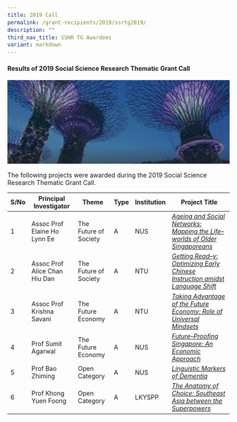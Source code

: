 ```yaml
---
title: 2019 Call
permalink: /grant-recipients/2019/ssrtg2019/
description: ""
third_nav_title: SSHR TG Awardees
variant: markdown
---
```

#### **Results of 2019 Social Science Research Thematic Grant Call**
![](/images/hero-banner.png)

The following projects were awarded during the 2019 Social Science Research Thematic Grant Call. 


| S/No | Principal<br>Investigator | Theme |Type | Institution |Project Title |
| -------- | -------- | -------- | -------- |-------- |-------- |
| 1 |  Assoc Prof Elaine Ho Lynn Ee | The Future of Society |A |NUS | *[Ageing and Social Networks: Mapping the Life–worlds of Older Singaporeans](https://www.ssrc.edu.sg/projects/thematic-grant/elaine2019/)* |
| 2 |  Assoc Prof Alice Chan Hiu Dan | The Future of Society |A |NTU | *[Getting Read–y: Optimizing Early Chinese Instruction amidst Language Shift](https://www.ssrc.edu.sg/projects/thematic-grant/alice2019/)* |
| 3 |  Assoc Prof Krishna Savani | The Future Economy |A |NTU |*[Taking Advantage of the Future Economy: Role of Universal Mindsets](https://www.ssrc.edu.sg/projects/thematic-grant/krishna2019/)* |
| 4 |  Prof Sumit Agarwal | The Future Economy |A |NUS | *[Future–Proofing Singapore: An Economic Approach](https://www.ssrc.edu.sg/projects/thematic-grant/sumit2019/)* |
| 5 |  Prof Bao Zhiming | Open Category |A | NUS | *[Linguistic Markers of Dementia](https://www.ssrc.edu.sg/projects-awarded/thematic-grant/zhiming2019/)* |
| 6 | Prof Khong Yuen Foong | Open Category |A |LKYSPP |*[The Anatomy of Choice: Southeast Asia between the Superpowers](https://www.ssrc.edu.sg/projects/thematic-grant/yuenfoong2019/)*  |